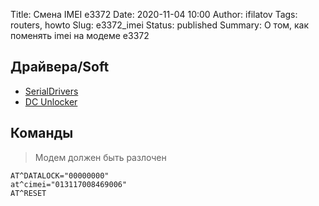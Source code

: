Title: Смена IMEI e3372
Date: 2020-11-04 10:00
Author: ifilatov
Tags: routers, howto
Slug: e3372_imei
Status: published
Summary: О том, как поменять imei на модеме e3372

## Драйвера/Soft

- [SerialDrivers](./FC_Serial_Driver_Setup.rar)
- [DC Unlocker](https://www.dc-unlocker.com/downloads)

## Команды

> Модем должен быть разлочен

```text
AT^DATALOCK="00000000"
at^cimei="013117008469006"
AT^RESET
```